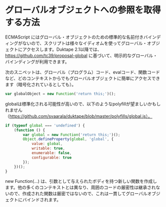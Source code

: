 # グローバルオブジェクトへの参照を取得する方法

ECMAScript にはグローバル・オブジェクトのための標準的な名前付きバインディングがないので、スクリプトは様々なイディオムを使ってグローバル・オブジェクトにアクセスします。Duktape 2.1以降では、https://github.com/tc39/proposal-global に基づいて、明示的なグローバル・バインディングが利用できます。

次のスニペットは、グローバル（プログラム）コード、evalコード、関数コードなど、どのコンテキストからでもグローバルオブジェクトに簡単にアクセスできます（暗号化されているとしても）。

```js
var globalObject = new Function('return this;')();
```

globalは標準化される可能性が高いので、以下のようなpolyfillが望ましいかもしれません（https://github.com/svaarala/duktape/blob/master/polyfills/global.js）。

```js
if (typeof global === 'undefined') {
    (function () {
        var global = new Function('return this;')();
        Object.defineProperty(global, 'global', {
            value: global,
            writable: true,
            enumerable: false,
            configurable: true
        });
    })();
}
```

new Function(...) は、引数として与えられたボディを持つ新しい関数を作成します。他の多くのコンテキストとは異なり、周囲のコードの厳密性は継承されないので、作成された関数は厳密ではないので、これは一貫してグローバルオブジェクトにバインドされます。